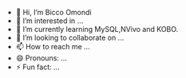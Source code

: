 - 👋 Hi, I’m Bicco Omondi
- 👀 I’m interested in ...
- 🌱 I’m currently learning MySQL,NVivo and KOBO.
- 💞️ I’m looking to collaborate on ...
- 📫 How to reach me ...
- 😄 Pronouns: ...
- ⚡ Fun fact: ...

<!---
bikoomondi/bikoomondi is a ✨ special ✨ repository because its `README.md` (this file) appears on your GitHub profile.
You can click the Preview link to take a look at your changes.
--->
